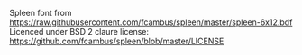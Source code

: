 Spleen font from https://raw.githubusercontent.com/fcambus/spleen/master/spleen-6x12.bdf
Licenced under BSD 2 claure license:
    https://github.com/fcambus/spleen/blob/master/LICENSE
    
